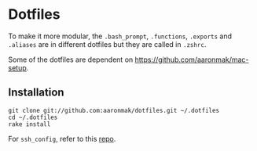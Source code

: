 # Dotfiles

To make it more modular, the `.bash_prompt`, `.functions`, `.exports` and
`.aliases` are in different dotfiles but they are called in `.zshrc`.

Some of the dotfiles are dependent on https://github.com/aaronmak/mac-setup.

## Installation

```shell
git clone git://github.com:aaronmak/dotfiles.git ~/.dotfiles
cd ~/.dotfiles
rake install
```

For `ssh_config`, refer to this [repo](https://github.com/aaronmak/ssh-config).
